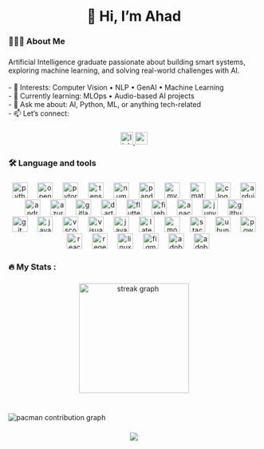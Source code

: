 <h1 align="center">👋 Hi, I’m Ahad</h1>

###

<h3 align="left">👩🏻‍💻  About Me</h3>

###

<p align="left">Artificial Intelligence graduate passionate about building smart systems, exploring machine learning, and solving real-world challenges with AI.<br><br>- 🧠 Interests: Computer Vision • NLP • GenAI • Machine Learning<br>- 🌱 Currently learning: MLOps • Audio-based AI projects<br>- 💬 Ask me about: AI, Python, ML, or anything tech-related<br>- 📫 Let’s connect:</p>

###

<div align="center">
  <a href="https://www.linkedin.com/in/ahadalsulami/" target="_blank">
    <img src="https://img.shields.io/static/v1?message=LinkedIn&logo=linkedin&label=&color=0077B5&logoColor=white&labelColor=&style=for-the-badge" height="25" alt="linkedin logo"  />
  </a>
  <a href="mailto:ahad.alsulamy@gmail.com" target="_blank">
    <img src="https://img.shields.io/static/v1?message=Gmail&logo=gmail&label=&color=D14836&logoColor=white&labelColor=&style=for-the-badge" height="25" alt="gmail logo"  />
  </a>
</div>

###

<h3 align="left">🛠 Language and tools</h3>

###

<div align="center">
  <img src="https://cdn.jsdelivr.net/gh/devicons/devicon/icons/python/python-original.svg" height="31" alt="python logo"  />
  <img width="12" />
  <img src="https://cdn.jsdelivr.net/gh/devicons/devicon/icons/opencv/opencv-original.svg" height="31" alt="opencv logo"  />
  <img width="12" />
  <img src="https://cdn.jsdelivr.net/gh/devicons/devicon/icons/pytorch/pytorch-original.svg" height="31" alt="pytorch logo"  />
  <img width="12" />
  <img src="https://cdn.jsdelivr.net/gh/devicons/devicon/icons/tensorflow/tensorflow-original.svg" height="31" alt="tensorflow logo"  />
  <img width="12" />
  <img src="https://cdn.jsdelivr.net/gh/devicons/devicon/icons/numpy/numpy-original.svg" height="31" alt="numpy logo"  />
  <img width="12" />
  <img src="https://cdn.jsdelivr.net/gh/devicons/devicon/icons/pandas/pandas-original.svg" height="31" alt="pandas logo"  />
  <img width="12" />
  <img src="https://skillicons.dev/icons?i=mysql" height="31" alt="mysql logo"  />
  <img width="12" />
  <img src="https://cdn.jsdelivr.net/gh/devicons/devicon/icons/matlab/matlab-original.svg" height="31" alt="matlab logo"  />
  <img width="12" />
  <img src="https://cdn.jsdelivr.net/gh/devicons/devicon/icons/c/c-original.svg" height="31" alt="c logo"  />
  <img width="12" />
  <img src="https://skillicons.dev/icons?i=arduino" height="31" alt="arduino logo"  />
  <img width="12" />
  <img src="https://skillicons.dev/icons?i=androidstudio" height="31" alt="androidstudio logo"  />
  <img width="12" />
  <img src="https://skillicons.dev/icons?i=azure" height="31" alt="azure logo"  />
  <img width="12" />
  <img src="https://cdn.jsdelivr.net/gh/devicons/devicon/icons/gitlab/gitlab-original.svg" height="31" alt="gitlab logo"  />
  <img width="12" />
  <img src="https://cdn.jsdelivr.net/gh/devicons/devicon/icons/dart/dart-original.svg" height="31" alt="dart logo"  />
  <img width="12" />
  <img src="https://cdn.jsdelivr.net/gh/devicons/devicon/icons/flutter/flutter-original.svg" height="31" alt="flutter logo"  />
  <img width="12" />
  <img src="https://cdn.jsdelivr.net/gh/devicons/devicon/icons/firebase/firebase-plain.svg" height="31" alt="firebase logo"  />
  <img width="12" />
  <img src="https://cdn.simpleicons.org/anaconda/44A833" height="31" alt="anaconda logo"  />
  <img width="12" />
  <img src="https://cdn.jsdelivr.net/gh/devicons/devicon/icons/jupyter/jupyter-original.svg" height="31" alt="jupyter logo"  />
  <img width="12" />
  <img src="https://skillicons.dev/icons?i=github" height="31" alt="github logo"  />
  <img width="12" />
  <img src="https://cdn.jsdelivr.net/gh/devicons/devicon/icons/git/git-original.svg" height="31" alt="git logo"  />
  <img width="12" />
  <img src="https://skillicons.dev/icons?i=java" height="31" alt="java logo"  />
  <img width="12" />
  <img src="https://cdn.jsdelivr.net/gh/devicons/devicon/icons/vscode/vscode-original.svg" height="31" alt="vscode logo"  />
  <img width="12" />
  <img src="https://cdn.jsdelivr.net/gh/devicons/devicon/icons/visualstudio/visualstudio-plain.svg" height="31" alt="visualstudio logo"  />
  <img width="12" />
  <img src="https://skillicons.dev/icons?i=js" height="31" alt="javascript logo"  />
  <img width="12" />
  <img src="https://skillicons.dev/icons?i=latex" height="31" alt="latex logo"  />
  <img width="12" />
  <img src="https://cdn.jsdelivr.net/gh/devicons/devicon/icons/mongodb/mongodb-original.svg" height="31" alt="mongodb logo"  />
  <img width="12" />
  <img src="https://skillicons.dev/icons?i=stackoverflow" height="31" alt="stackoverflow logo"  />
  <img width="12" />
  <img src="https://cdn.simpleicons.org/ubuntu/E95420" height="31" alt="ubuntu logo"  />
  <img width="12" />
  <img src="https://skillicons.dev/icons?i=powershell" height="31" alt="powershell logo"  />
  <img width="12" />
  <img src="https://skillicons.dev/icons?i=react" height="31" alt="react logo"  />
  <img width="12" />
  <img src="https://skillicons.dev/icons?i=regex" height="31" alt="regex logo"  />
  <img width="12" />
  <img src="https://cdn.jsdelivr.net/gh/devicons/devicon/icons/linux/linux-original.svg" height="31" alt="linux logo"  />
  <img width="12" />
  <img src="https://cdn.jsdelivr.net/gh/devicons/devicon/icons/figma/figma-original.svg" height="31" alt="figma logo"  />
  <img width="12" />
  <img src="https://skillicons.dev/icons?i=ai" height="31" alt="adobeillustrator logo"  />
  <img width="12" />
  <img src="https://skillicons.dev/icons?i=ps" height="31" alt="adobephotoshop logo"  />
</div>

###

<h3 align="left">🔥   My Stats :</h3>

###

<div align="center">
  <img src="https://streak-stats.demolab.com?user=AhadAlsulami&locale=en&mode=daily&theme=dark&hide_border=false&border_radius=5&order=3" height="220" alt="streak graph"  />
</div>

###

<br clear="both">

<picture>
  <source media="(prefers-color-scheme: dark)" srcset="https://raw.githubusercontent.com/AhadAlsulami/AhadAlsulami/output/pacman-contribution-graph-dark.svg">
  <source media="(prefers-color-scheme: light)" srcset="https://raw.githubusercontent.com/AhadAlsulami/AhadAlsulami/output/pacman-contribution-graph.svg">
  <img alt="pacman contribution graph" src="https://raw.githubusercontent.com/AhadAlsulami/AhadAlsulami/output/pacman-contribution-graph.svg">
</picture>

###

<div align="center">
  <img src="https://visitor-badge.laobi.icu/badge?page_id=AhadAlsulami.AhadAlsulami&right_color=deeppink"  />
</div>

###
